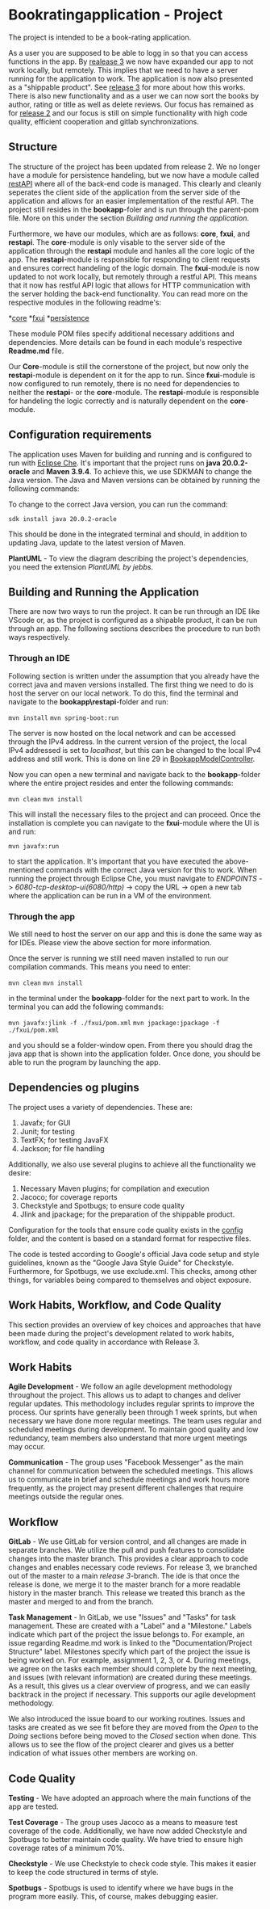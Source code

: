 # Bookratingapplication - Project

The project is intended to be a book-rating application.

As a user you are supposed to be able to logg in so that you can access functions in the app. By [realease 3](docs\Release3.md) we now have expanded our app to not work locally, but remotely. This implies that we need to have a server running for the application to work. The application is now also presented as a "shippable product". See [release 3](docs\Release3.md) for more about how this works. There is also new functionality and as a user we can now sort the books by author, rating or title as well as delete reviews. Our focus has remained as for 
[release 2](docs\Release2.md) and our focus is still on simple functionality with high code quality, efficient cooperation and gitlab synchronizations.


## Structure

The structure of the project has been updated from release 2. We no longer have a module for persistence handeling, but we now have a module called [restAPI](bookapp\restapi) where all of the back-end code is managed. This clearly and cleanly seperates the client side of the application from the server side of the application and allows for an easier implementation of the restful API. The project still resides in the **bookapp**-foler and is run through the parent-pom file. More on this under the section *Building and running the application*. 

Furthermore, we have our modules, which are as follows: **core**, **fxui**, and **restapi**. The **core**-module is only visable to the server side of the application through the **restapi** module and hanles all the core logic of the app. The **restapi**-module is responsible for responding to client requests and ensures correct handeling of the logic domain. The **fxui**-module is now updated to not work locally, but remotely through a restful API. This means that it now has restful API logic that allows for HTTP communication with the server holding the back-end functionality. You can read more on the respective modules in the following readme's:

*[core](docs\ReadMecore.md)
*[fxui](docs\ReadMefxui.md)
*[persistence](docs\ReadMerestapi.md)

These module POM files specify additional necessary additions and dependencies. More details can be found in each module's respective **Readme.md** file.

Our **Core**-module is still the cornerstone of the project, but now only the **restapi**-module is dependent on it for the app to run. Since **fxui**-module is now configured to run remotely, there is no need for dependencies to neither the **restapi**- or the **core**-module. The **restapi**-module is responsible for handeling the logic correctly and is naturally dependent on the **core**-module.


## Configuration requirements

The application uses Maven for building and running and is configured to run with [Eclipse Che](https://che.stud.ntnu.no/#https://gitlab.stud.idi.ntnu.no/it1901/groups-2023/gr2349/gr2349?new). It's important that the project runs on **java 20.0.2-oracle** and **Maven 3.9.4**. To achieve this, we use SDKMAN to change the Java version. The Java and Maven versions can be obtained by running the following commands:

To change to the correct Java version, you can run the command:

`sdk install java 20.0.2-oracle`

This should be done in the integrated terminal and should, in addition to updating Java, update to the latest version of Maven.

__PlantUML__ - To view the diagram describing the project's dependencies, you need the extension *PlantUML by jebbs*.

## Building and Running the Application

There are now two ways to run the project. It can be run through an IDE like VScode or, as the project is configured as a shipable product, it can be run through an app. The following sections describes the procedure to run both ways respectively.

### Through an IDE 

Following section is written under the assumption that you already have the correct java and maven versions installed.
The first thing we need to do is host the server on our local network. To do this, find the terminal and navigate to the **bookapp\restapi**-folder and run:

`mvn install`
`mvn spring-boot:run`

The server is now hosted on the local network and can be accessed through the IPv4 address. In the current version of the project, the local IPv4 addressed is set to *localhost*, but this can be changed to the local IPv4 address and still work. This is done on line 29 in [BookappModelController](bookapp\fxui\src\main\java\bookapp\fxui\RemoteBookappModelAccess.java).

Now you can open a new terminal and navigate back to the **bookapp**-folder where the entire project resides and enter the following commands:

`mvn clean`
`mvn install`

This will install the necessary files to the project and can proceed. Once the installation is complete you can navigate to the **fxui**-module where the UI is and run:

`mvn javafx:run`

to start the application. It's important that you have executed the above-mentioned commands with the correct Java version for this to work. When running the project through Eclipse Che, you must navigate to *ENDPOINTS* -> *6080-tcp-desktop-ui(6080/http)* -> copy the URL -> open a new tab where the application can be run in a VM of the environment.

### Through the app

We still need to host the server on our app and this is done the same way as for IDEs. Please view the above section for more information.

Once the server is running we still need maven installed to run our compilation commands. This means you need to enter:

`mvn clean`
`mvn install`

in the terminal under the **bookapp**-folder for the next part to work. In the terminal you can add the following commands:

`mvn javafx:jlink -f ./fxui/pom.xml`
`mvn jpackage:jpackage -f ./fxui/pom.xml`

and you should se a folder-window open. From there you should drag the java app that is shown into the application folder. Once done, you should be able to run the program by launching the app. 

## Dependencies og plugins

The project uses a variety of dependencies. These are:

1. Javafx; for GUI
2. Junit; for testing
3. TextFX; for testing JavaFX
4. Jackson; for file handling 

Additionally, we also use several plugins to achieve all the functionality we desire:

1. Necessary Maven plugins; for compilation and execution
2. Jacoco; for coverage reports
3. Checkstyle and Spotbugs; to ensure code quality
5. Jlink and jpackage; for the preparation of the shippable product.

Configuration for the tools that ensure code quality exists in the [config](bookapp\config) folder, and the content is based on a standard format for respective files.

The code is tested according to Google's official Java code setup and style guidelines, known as the "Google Java Style Guide" for Checkstyle. Furthermore, for Spotbugs, we use exclude.xml. This checks, among other things, for variables being compared to themselves and object exposure.

## Work Habits, Workflow, and Code Quality

This section provides an overview of key choices and approaches that have been made during the project's development related to work habits, workflow, and code quality in accordance with Release 3.

## Work Habits

__Agile Development__ - We follow an agile development methodology throughout the project. This allows us to adapt to changes and deliver regular updates. This methodology includes regular sprints to improve the process. Our sprints have generally been through 1 week sprints, but when necessary we have done more regular meetings. The team uses regular and scheduled meetings during development. To maintain good quality and low redundancy, team members also understand that more urgent meetings may occur.

__Communication__ -  The group uses "Facebook Messenger" as the main channel for communication between the scheduled meetings. This allows us to communicate in brief and schedule meetings and work hours more frequently, as the project may present different challenges that require meetings outside the regular ones.

## Workflow

__GitLab__ - We use GitLab for version control, and all changes are made in separate branches. We utilize the pull and push features to consolidate changes into the master branch. This provides a clear approach to code changes and enables necessary code reviews. For release 3, we branched out of the master to a main *release 3*-branch. The ide is that once the release is done, we merge it to the master branch for a more readable history in the master branch. This release we treated this branch as the master and merged to and from the branch.

__Task Management__ - In GitLab, we use "Issues" and "Tasks" for task management. These are created with a "Label" and a "Milestone." Labels indicate which part of the project the issue belongs to. For example, an issue regarding Readme.md work is linked to the "Documentation/Project Structure" label. Milestones specify which part of the project the issue is being worked on. For example, assignment 1, 2, 3, or 4. During meetings, we agree on the tasks each member should complete by the next meeting, and issues (with relevant information) are created during these meetings. As a result, this gives us a clear overview of progress, and we can easily backtrack in the project if necessary. This supports our agile development methodology. 

We also introduced the issue board to our working routines. Issues and tasks are created as we see fit before they are moved from the *Open* to the *Doing* sections before being moved to the *Closed* section when done. This allows us to see the flow of the project clearer and gives us a better indication of what issues other members are working on. 

## Code Quality

__Testing__ - We have adopted an approach where the main functions of the app are tested. 

__Test Coverage__ - The group uses Jacoco as a means to measure test coverage of the code. Additionally, we have now added Checkstyle and Spotbugs to better maintain code quality. We have tried to ensure high coverage rates of a minimum 70%. 

__Checkstyle__ - We use Checkstyle to check code style. This makes it easier to keep the code structured in terms of style.

__Spotbugs__ - Spotbugs is used to identify where we have bugs in the program more easily. This, of course, makes debugging easier.
